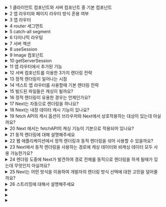 <details>
  <summary>1 클라이언트 컴포넌트와 서버 컴포넌트 중 기본 컴포넌트</summary>

  ### 코드
  ```js
  ```
  ### 정답
  ```js
  서버 컴포넌트
  이유: 기본이기 때문에 서버 컴포넌트에 빠르게 익숙해질 수 있다.
  성능 최적화
  ```
</details>

<details>
  <summary>2 앱 라우터와 페이지 라우터 방식 혼용 여부</summary>

  ### 코드
  ```js
  project/
    app/
    pages/
  ```
  ### 정답
  ```js
  혼용 가능
  이유: 페이지 라우터로 개발된 프로젝트에서 앱 라우터로 점진적으로 전환 가능
  notice: 앱 라우터와 페이지 라우터의 url이 같은 경우
  빌드 타임에서 에러 발생
  ```
</details>

<details>
  <summary>3 앱 라우터</summary>

  ### 코드
  ```js
  ```
  ### 정답
  ```js
  넥스트 13 버전부터 지원되는 라우팅 방식
  ```
</details>

<details>
  <summary>4 router 세그먼트</summary>

  ### 코드
  ```js
  ```
  ### 정답
  ```js
  도메인 뒤에 붙는 하위 경로
  프로젝트 디렉토리에서 app 폴더의 하위 폴더
  갯수에 제한이 없음
  ```
</details>

<details>
  <summary>5 catch-all segment</summary>

  ### 코드
  ```js
  ```
  ### 정답
  ```js
  domain/[...slug]
  domain/a/b/c/d/e/...
  ```
</details>

<details>
  <summary>6 다이나믹 라우팅</summary>

  ### 코드
  ```js
  ```
  ### 정답
  ```js
  app/
    main/
      [slug]/
        page.tsx
  ```
</details>

<details>
  <summary>7 서버 액션</summary>

  ### 코드
  ```js
  ```
  ### 정답
  ```js
  form 액션에 등록되는 함수
  'use server' 명령문 사용
  클라이언트 컴포넌트에서는 사용 불가능 (import 해야함)
  async function
  ```
</details>

<details>
  <summary>8 useSession</summary>

  ### 코드
  ```js
  ```
  ### 정답
  ```js
  ```
</details>

<details>
  <summary>9 Image 컴포넌트</summary>

  ### 코드
  ```js
  ```
  ### 정답
  ```js
  ```
</details>

<details>
  <summary>10 getServerSession</summary>

  ### 코드
  ```js
  ```
  ### 정답
  ```js
  ```
</details>

<details>
  <summary>11 앱 라우터에서 추가된 기능</summary>

  ### 코드
  ```js
  ```
  ### 정답
  ```js
  server components
  streaming with suspense
  server actions
  ```
</details>

<details>
  <summary>12 서버 컴포넌트를 이용한 3가지 렌더링 전략</summary>

  ### 코드
  ```js
  ```
  ### 정답
  ```js
  정적 렌더링
  동적 렌더링
  스트리밍
  ```
</details>

<details>
  <summary>13 정적 렌더링이 일어나는 시점</summary>

  ### 코드
  ```js
  ```
  ### 정답
  ```js
  빌드타임
  ```
</details>

<details>
  <summary>14 넥스트 앱 라우터를 사용할때 기본 렌더링 전략</summary>

  ### 코드
  ```js
  ```
  ### 정답
  ```js
  정적 렌더링
  ```
</details>

<details>
  <summary>15 빌드된 파일들은 캐싱이 될까요?</summary>

  ### 코드
  ```js
  ```
  ### 정답
  ```js
  캐싱 됩니다.

  꼬리질문 1) 빌드 파일은 어디에 캐싱되나요?
  CDN 입니다.
  꼬리질문 2) CDN의 특징에 대해 알려주세요
  세계 여러 지역에 분산되어있는 서버입니다.
  서버와 클라이언트의 중간에 위치하기 때문에 서버의 과부하를 방지합니다.
  주로 정적 데이터를 전송하는데 사용됩니다.
  기본적으로 캐싱이 적용되어 있기 때문에 서버 설계시 정적 데이터 캐시 설정 부담을 덜어줍니다.
  ```
</details>

<details>
  <summary>16 정적 렌더링이 유용한 경우는 언제인가요?</summary>

  ### 코드
  ```js
  ```
  ### 정답
  ```js
  유저들이 모두 똑같은 데이터를 사용할때입니다.
  빌드 타임에 데이터를 사용할때입니다.
  정적 블로그 게시물이나 상품 페이지를 만들때 적용할 수 있습니다.
  ```
</details>

<details>
  <summary>17 Next는 자동으로 렌더링을 하나요?</summary>

  ### 코드
  ```js
  ```
  ### 정답
  ```js
  네 자동으로 정적 렌더링을 합니다.
  꼬리 질문 1) 정적 렌더링이라고 말씀하셨는데 빌드타임때 어떤 일이 일어나나요?
  렌더링이 일어나고 데이터를 캐싱합니다.
  꼬리 질문 2) 정적 렌더링을 사용했을때 이점이 무엇일까요?
  매 요청마다 렌더링을 하지 않고 유저에게 캐싱된 경로를 전송하기 때문에 빠른 페이지 로딩이 가능합니다.
  ```
</details>

<details>
  <summary>18 Next는 내장 데이터 캐시 기능이 있나요?</summary>

  ### 코드
  ```js
  ```
  ### 정답
  ```js
  네 있습니다.
  꼬리 질문 1) 내장 데이터 캐시 기능을 사용할 수 있는 이유에 대해서 아시나요?
  Next가 네이티브 fetch API를 사용하기 때문입니다.
  꼬리 질문 2) 개발자가 네이티브 fetch API의 캐싱 기능을 어떤 방식으로 사용할 수 있을까요?
  요청마다 캐싱 방식을 다르게 적용해볼 수 있습니다.
  ```
</details>

<details>
  <summary>19 fetch API의 캐시 옵션이 브라우저와 Next에서 상호작용하는 대상이 있는데 아실까요?</summary>

  ### 코드
  ```js
  ```
  ### 정답
  ```js
  브라우저에서는 HTTP캐시와 상호작용합니다.
  Next에서는 서버의 캐싱 데이터와 상호작용합니다.
  꼬리 질문 1) 이 상호작용은 언제 일어나나요?
  요청이 발생할때 일어납니다.
  ```
</details>

<details>
  <summary>20 Next 에서는 fetchAPI의 캐싱 기능이 기본으로 적용되어 있나요?</summary>

  ### 코드
  ```js
  ```
  ### 정답
  ```js
  적용되어 있습니다.
  꼬리 질문 1) 캐싱 기능을 변경할 수 있을까요?
  cache나 next.revalidate 옵션을 사용하여 변경할 수 있습니다.
  ```
</details>

<details>
  <summary>21 동적 렌더링에 대해 설명해주세요</summary>

  ### 코드
  ```js
  ```
  ### 정답
  ```js
  유저가 요청할때마다 렌더링 하는 것을 말합니다.
  꼬리 1) 동적 렌더링은 어떤 경우에 사용할까요?
  유저마다 다른 데이터를 보여줘야할 때 사용합니다.
  유저가 요청하는 시점에 필요한 데이터를 이용할때 사용합니다.
  꼬리 2) 그 필요한 데이터가 어떤게 있을까요?
  쿠키, URL Search Params 가 있습니다.
  ```
</details>

<details>
  <summary>22 웹 애플리케이션에서 정적 렌더링과 동적 렌더링을 섞어 사용할 수 있을까요?</summary>

  ### 코드
  ```js
  ```
  ### 정답
  ```js
  네 같이 사용이 가능합니다.
  꼬리 1) 같이 사용하는 예시가 무엇이 있을까요?
  쇼핑몰에서 캐싱된 제품 데이터를 주기적으로 재검증하고 캐싱되지 않은 고객들만의 고유 데이터를 사용할때 같이 사용합니다.
  ```
</details>

<details>
  <summary>23 Next에서 동적 렌더링을 사용하는 경로에 캐싱 데이터와 비캐싱 데이터 모두 사용 가능한가요?</summary>

  ### 코드
  ```js
  ```
  ### 정답
  ```js
  모두 사용이 가능합니다.
  꼬리 1) 가능한 이유가 무엇인가요?
  RSC Payload와 데이터가 따로 캐싱되기 때문입니다.
  꼬리 2) 따로 캐싱할때 이점이 있을까요?
  클라이언트 요청에 의해 서버가 다른 곳에서 데이터를 받아와야할때 발생하는 성능 저하를 걱정하지 않고 동적 렌더링 방식으로 전환할 수 있게 해줍니다.
  ```
</details>

<details>
  <summary>24 렌더링 도중에 Next가 발견하여 경로 전체를 동적으로 렌더링을 하게 될때가 있는데 무엇인지 아실까요?</summary>

  ### 코드
  ```js
  ```
  ### 정답
  ```js
  dynamic function
  캐시되지 않은 데이터 입니다.
  꼬리 1) dynamic function 이 무엇인가요?
  request time에 생기는 정보를 사용하는 함수입니다.
  cookies(), headers(), searchParams 입니다.
  ```
</details>

<details>
  <summary>25 Next는 어떤 방식을 이용하여 개발자의 렌더링 방식 선택에 대한 고민을 덜어줄까요?</summary>

  ### 코드
  ```js
  ```
  ### 정답
  ```js
  사용되는 API와 기능들을 근거로 가장 효율적인 렌더링 방식을 자동으로 선택해줍니다.
  대신 개발자는 특정 데이터를 언제 캐싱할지 재검증할지 정하면 됩니다.
  ```
</details>

<details>
  <summary>26 스트리밍에 대해서 설명해주세요</summary>

  ### 코드
  ```js
  ```
  ### 정답
  ```js
  UI를 점진적으로 렌더링 해나가는 방식으로 작업을 청크 단위로 나누고 전송 준비가 끝날때마다 클라이언트로 데이터를 보내 렌더링합니다.
  꼬리 1) Next에서 스트리밍이 기본 적용이 돼있을까요?
  앱라우터 방식에 기본 적용되어있습니다.
  꼬리 2) 스트리밍을 사용할때 화면의 일부만 스트리밍할 수 있을까요?
  네 가능합니다.
  꼬리 3) 스트리밍의 장점이 무엇인가요?
  모든 페이지가 렌더링 되기 전에 유저에게 렌더링 되는 부분부터 보여줄 수 있습니다.
  초기 페이지 로딩을 빠르게 할 수 있습니다.
  무거운 데이터를 요청하는 UI가 전체 렌더링을 가로 막는 것을 방지할 수 있습니다.
  예시로는 상품 페이지의 리뷰 목록이 아직 렌더링되지 않았을때 스트리밍 방식을 사용하면 전체 페이지 렌더링이 중단되지 않습니다.
  ```
</details>

<details>
  <summary></summary>

  ### 코드
  ```js
  ```
  ### 정답
  ```js
  ```
</details>

<details>
  <summary></summary>

  ### 코드
  ```js
  ```
  ### 정답
  ```js
  ```
</details>

<details>
  <summary></summary>

  ### 코드
  ```js
  ```
  ### 정답
  ```js
  ```
</details>
